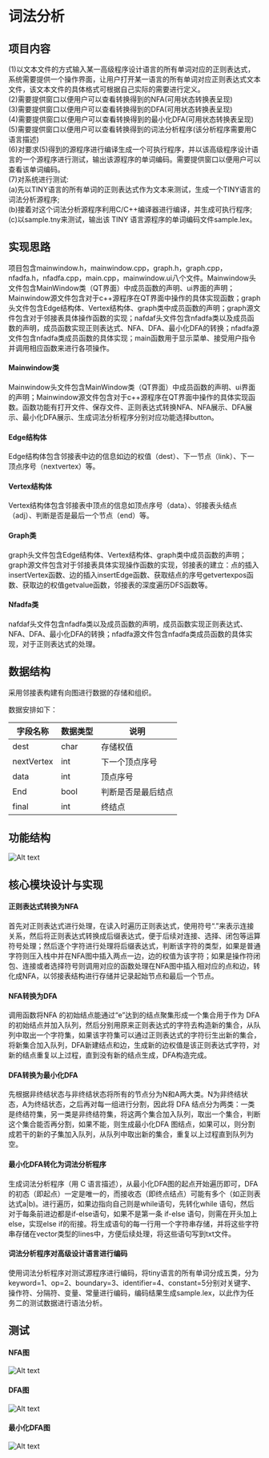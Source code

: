 # 词法分析

## 项目内容
(1)以文本文件的方式输入某一高级程序设计语言的所有单词对应的正则表达式，系统需要提供一个操作界面，让用户打开某一语言的所有单词对应正则表达式文本文件，该文本文件的具体格式可根据自己实际的需要进行定义。  
(2)需要提供窗口以便用户可以查看转换得到的NFA(可用状态转换表呈现)  
(3)需要提供窗口以便用户可以查看转换得到的DFA(可用状态转换表呈现)  
(4)需要提供窗口以便用户可以查看转换得到的最小化DFA(可用状态转换表呈现)  
(5)需要提供窗口以便用户可以查看转换得到的词法分析程序(该分析程序需要用C语言描述)  
(6)对要求(5)得到的源程序进行编译生成一个可执行程序，并以该高级程序设计语言的一个源程序进行测试，输出该源程序的单词编码。需要提供窗口以便用户可以查看该单词编码。  
(7)对系统进行测试:  
      (a)先以TINY语言的所有单词的正则表达式作为文本来测试，生成一个TINY语言的词法分析源程序;    
      (b)接着对这个词法分析源程序利用C/C++编译器进行编译，并生成可执行程序;    
      (c)以sample.tny来测试，输出该 TINY 语言源程序的单词编码文件sample.lex。    


## 实现思路
  项目包含mainwindow.h，mainwindow.cpp，graph.h，graph.cpp，nfadfa.h，nfadfa.cpp，main.cpp，mainwindow.ui八个文件。Mainwindow头文件包含MainWindow类（QT界面）中成员函数的声明、ui界面的声明；Mainwindow源文件包含对于c++源程序在QT界面中操作的具体实现函数；graph头文件包含Edge结构体、Vertex结构体、graph类中成员函数的声明；graph源文件包含对于邻接表具体操作函数的实现；nafdaf头文件包含nfadfa类以及成员函数的声明，成员函数实现正则表达式、NFA、DFA、最小化DFA的转换；nfadfa源文件包含nfadfa类成员函数的具体实现；main函数用于显示菜单、接受用户指令并调用相应函数来进行各项操作。


#### Mainwindow类
Mainwindow头文件包含MainWindow类（QT界面）中成员函数的声明、ui界面的声明；Mainwindow源文件包含对于c++源程序在QT界面中操作的具体实现函数。函数功能有打开文件、保存文件、正则表达式转换NFA、NFA展示、DFA展示、最小化DFA展示、生成词法分析程序分别对应功能选择button。


#### Edge结构体
Edge结构体包含邻接表中边的信息如边的权值（dest）、下一节点（link）、下一顶点序号（nextvertex）等。


#### Vertex结构体
Vertex结构体包含邻接表中顶点的信息如顶点序号（data）、邻接表头结点（adj）、判断是否是最后一个节点（end）等。


#### Graph类
graph头文件包含Edge结构体、Vertex结构体、graph类中成员函数的声明；graph源文件包含对于邻接表具体实现操作函数的实现，邻接表的建立：点的插入insertVertex函数、边的插入insertEdge函数、获取结点的序号getvertexpos函数、获取边的权值getvalue函数，邻接表的深度遍历DFS函数等。


#### Nfadfa类
nafdaf头文件包含nfadfa类以及成员函数的声明，成员函数实现正则表达式、NFA、DFA、最小化DFA的转换；nfadfa源文件包含nfadfa类成员函数的具体实现，对于正则表达式的处理。



## 数据结构
采用邻接表构建有向图进行数据的存储和组织。

数据安排如下：

字段名称 |	数据类型 |	说明
---- | ----- | ------
dest |	char |	存储权值
nextVertex |    int |	下一个顶点序号
data |	int |	顶点序号
End |	bool |	判断是否是最后结点
final |	int |	终结点



## 功能结构
![Alt text](image-1.png)



## 核心模块设计与实现

#### 正则表达式转换为NFA
首先对正则表达式进行处理，在读入时遍历正则表达式，使用符号“.”来表示连接关系，然后将正则表达式转换成后缀表达式，便于后续对连接、选择、闭包等运算符号处理；然后逐个字符进行处理将后缀表达式，判断该字符的类型，如果是普通字符则压入栈中并在NFA图中插入两点一边，边的权值为该字符；如果是操作符闭包、连接或者选择符号则调用对应的函数处理在NFA图中插入相对应的点和边，转化成NFA，以邻接表结构进行存储并记录起始节点和最后一个节点。


#### NFA转换为DFA
调用函数将NFA 的初始结点能通过“e”达到的结点聚集形成一个集合用于作为 DFA 的初始结点并加入队列，然后分别用原来正则表达式的字符去构造新的集合，从队列中取出一个字符集，如果该字符集可以通过正则表达式的字符衍生出新的集合，将新集合加入队列，DFA新建结点和边，生成新的边权值是该正则表达式字符，对新的结点重复以上过程，直到没有新的结点生成，DFA构造完成。


#### DFA转换为最小化DFA
先根据非终结状态与非终结状态将所有的节点分为N和A两大类。N为非终结状态，A为终结状态，之后再对每一组进行分割，因此将 DFA 结点分为两类：一类是终结符集，另一类是非终结符集，将这两个集合加入队列，取出一个集合，判断这个集合能否再分割，如果不能，则生成最小化DFA 图结点，如果可以，则分割成若干的新的子集加入队列，从队列中取出新的集合，重复以上过程直到队列为空。


#### 最小化DFA转化为词法分析程序
生成词法分析程序（用 C 语言描述），从最小化DFA图的起点开始遍历即可，DFA 的初态（即起点）一定是唯一的，而接收态（即终点结点）可能有多个（如正则表达式a|b)。进行遍历，如果边指向自己则是while语句，先转化while 语句，然后对于每条前进边都是if-else语句，如果不是第一条 if-else 语句，则需在开头加上else，实现else if的衔接。将生成语句的每一行用一个字符串存储，并将这些字符串存储在vector<string>类型的lines中，方便后续处理，将这些语句写到txt文件。


#### 词法分析程序对高级设计语言进行编码
使用词法分析程序对测试源程序进行编码，将tiny语言的所有单词分成五类，分为keyword=1、op=2、boundary=3、identifier=4、constant=5分别对关键字、操作符、分隔符、变量、常量进行编码，编码结果生成sample.lex，以此作为任务二的测试数据进行语法分析。


## 测试
#### NFA图
![Alt text](image-2.png)

#### DFA图
![Alt text](image-3.png)

#### 最小化DFA图
![Alt text](image-4.png)
